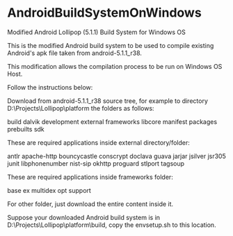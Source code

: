 # AndroidBuildSystemOnWindows
Modified Android Lollipop (5.1.1) Build System for Windows OS

This is the modified Android build system to be used to compile existing Android's apk file taken from android-5.1.1_r38.

This modification allows the compilation process to be run on Windows OS Host.

Follow the instructions below:

Download from android-5.1.1_r38 source tree, for example to directory D:\Projects\Lollipop\platform the folders as follows:

build
dalvik
development
external
frameworks
libcore
manifest
packages
prebuilts
sdk

These are required applications inside external directory/folder:

antlr
apache-http
bouncycastle
conscrypt
doclava
guava
jarjar
jsilver
jsr305
junit
libphonenumber
nist-sip
okhttp
proguard
stlport
tagsoup

These are required applications inside frameworks folder:

base
ex
multidex
opt
support

For other folder, just download the entire content inside it.

Suppose your downloaded Android build system is in D:\Projects\Lollipop\platform\build, copy the envsetup.sh to this location.

